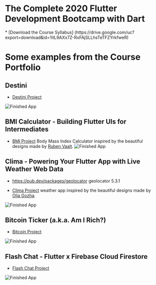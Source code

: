 
<h1> The Complete 2020 Flutter Development Bootcamp with Dart </h1>
* [Download the Course Syllabus] (https://drive.google.com/uc?export=download&id=1itL9AXx7Z-RxFAjSLLhsTeTFZYrkfweR)

# Some examples from the Course Portfolio

## Destini
* [Destini Project](https://github.com/londonappbrewery/destini-challenge-completed/)

![Finished App](https://github.com/londonappbrewery/Images/blob/master/Destini.gif)

## BMI Calculator - Building Flutter UIs for Intermediates
* [BMI Project](https://github.com/londonappbrewery/BMI-Calculator-Completed)
Body Mass Index Calculator inspired by the beautiful designs made by [Ruben Vaalt](https://dribbble.com/shots/4585382-Simple-BMI-Calculator).
![Finished App](https://github.com/londonappbrewery/Images/blob/master/bmi-calc-demo.gif)

## Clima - Powering Your Flutter App with Live Weather Web Data
- https://pub.dev/packages/geolocator geolocator 5.3.1
* [Clima Project](https://github.com/londonappbrewery/Clima-Flutter-Completed)
weather app inspired by the beautiful designs made by [Olia Gozha](https://dribbble.com/shots/4663154-).

![Finished App](https://github.com/londonappbrewery/Images/blob/master/clima-demo.gif)

## Bitcoin Ticker (a.k.a. Am I Rich?)
* [Bitcoin Project](https://github.com/londonappbrewery/bitcoin-flutter-final)

![Finished App](https://github.com/londonappbrewery/Images/blob/master/bitcoin-flutter-demo.gif)

## Flash Chat - Flutter x Firebase Cloud Firestore
* [Flash Chat Project](https://github.com/londonappbrewery/Flash-Chat-Flutter-Complete)

![Finished App](https://github.com/londonappbrewery/Images/blob/master/flash_chat_flutter_demo.gif)

